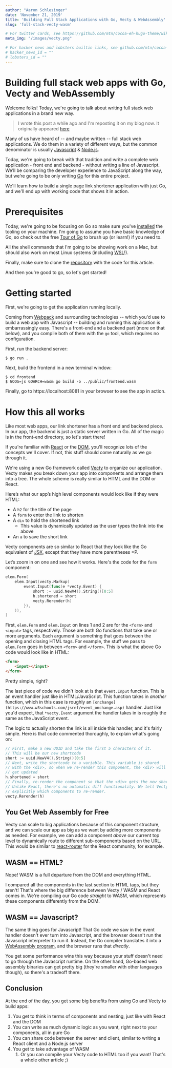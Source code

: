 ```yaml
---
author: "Aaron Schlesinger"
date: 'November 21, 2019'
title: 'Building Full Stack Applications with Go, Vecty & WebAssembly'
slug: 'full-stack-vecty-wasm'

# For twitter cards, see https://github.com/mtn/cocoa-eh-hugo-theme/wiki/Twitter-cards
meta_img: "/images/vecty.png"

# For hacker news and lobsters builtin links, see github.com/mtn/cocoa-eh-hugo-theme/wiki/Social-Links
# hacker_news_id = ""
# lobsters_id = ""
---
```



# Building full stack web apps with Go, Vecty and WebAssembly

Welcome folks! Today, we're going to talk about writing full stack web applications in a brand new way.

>I wrote this post a while ago and I'm reposting it on my blog now. It originally appeared [here](https://blog.logrocket.com/building-full-stack-web-apps-with-go-vecty-and-webassembly/)

Many of us have heard of -- and maybe written -- full stack web applications. We do them in a variety of different ways, but the common denominator is usually [Javascript](https://developer.mozilla.org/en-US/docs/Web/javascript) & [Node.js](https://nodejs.org/en/).

Today, we're going to break with that tradition and write a complete web application - front end and backend - without writing a line of Javascript. We’ll be comparing the developer experience to JavaScript along the way, but we’re going to be only writing [Go](https://golang.org) for this entire project.

We'll learn how to build a single page link shortener application with just Go, and we'll end up with working code that shows it in action.

# Prerequisites

Today, we're going to be focusing on Go so make sure you've [installed](https://golang.org/dl/) the tooling on your machine. I'm going to assume you have basic knowledge of Go, so check out the free [Tour of Go](https://tour.golang.org) to brush up (or learn!) if you need to.

All the shell commands that I'm going to be showing work on a Mac, but should also work on most Linux systems (including [WSL](https://docs.microsoft.com/en-us/windows/wsl/about)!).

Finally, make sure to clone the [repository](https://github.com/arschles/vectyshortener) with the code for this article.

And then you're good to go, so let's get started!

# Getting started 

First, we're going to get the application running locally.

Coming from [Webpack](https://webpack.js.org/) and surrounding technologies -- which you'd use to build a web app with Javascript -- building and running this application is embarrassingly easy. There's a front-end and a backend part (more on that below), and you compile both of them with the `go` tool, which requires no configuration.

First, run the backend server:

```console
$ go run .
```

Next, build the frontend in a new terminal window:

```console
$ cd frontend
$ GOOS=js GOARCH=wasm go build -o ../public/frontend.wasm
```

Finally, go to https://localhost:8081 in your browser to see the app in action.

# How this all works

Like most web apps, our link shortener has a front end and backend piece. In our app, the backend is just a static server written in Go. All of the magic is in the front-end directory, so let's start there!

If you're familiar with [React](https://reactjs.org) or the [DOM](https://www.w3.org/TR/WD-DOM/introduction.html), you'll recognize lots of the concepts we'll cover. If not, this stuff should come naturally as we go through it.

We're using a new Go framework called [Vecty](https://github.com/gopherjs/vecty) to organize our application. Vecty makes you break down your app into components and arrange them into a tree. The whole scheme is really similar to HTML and the DOM or React.

Here’s what our app’s high level components would look like if they were HTML:

- A `h2` for the title of the page
- A `form` to enter the link to shorten
- A `div` to hold the shortened link
    - This value is dynamically updated as the user types the link into the above
- An `a` to save the short link

Vecty components are so similar to React that they look like the Go equivalent of [JSX](https://reactjs.org/docs/introducing-jsx.html), except that they have more parentheses =P.

Let’s zoom in on one and see how it works. Here's the code for the `form` component:

```go
elem.Form(
    elem.Input(vecty.Markup(
        event.Input(func(e *vecty.Event) {
            short := uuid.NewV4().String()[0:5]
            h.shortened = short
            vecty.Rerender(h)
        }),
    )),
)
```

First, `elem.Form` and `elem.Input` on lines 1 and 2 are for the `<form>` and `<input>` tags, respectively. Those are both Go functions that take one or more arguments. Each argument is something that goes between the opening and closing HTML tags. For example, the stuff we pass to `elem.Form` goes in between `<form>` and `</form>`. This is what the above Go code would look like in HTML:


```html
<form>
    <input></input>
</form>
```

Pretty simple, right?

The last piece of code we didn't look at is that `event.Input` function. This is an event handler just like in HTML/JavaScript. This function takes in *another* function, which in this case is roughly an `[onchange](https://www.w3schools.com/jsref/event_onchange.asp)` handler. Just like you'd expect, that `*vecty.Event` argument the handler takes in is roughly the same as the JavaScript event.

The logic to actually shorten the link is all inside this handler, and it's fairly simple. Here is that code commented thoroughly, to explain what's going on:

```go
// First, make a new UUID and take the first 5 characters of it.
// This will be our new shortcode
short := uuid.NewV4().String()[0:5]
// Next, write the shortcode to a variable. This variable is shared
// with the <div>, so when we re-render this component, the <div> will
// get updated
h.shortened = short
// Finally, re-render the component so that the <div> gets the new shortcode.
// Unlike React, there's no automatic diff functionality. We tell Vecty
// explicitly which components to re-render.
vecty.Rerender(h)
```

## You Get Web Assembly for Free 

Vecty can scale to big applications because of this component structure, and we can scale our app as big as we want by adding more components as needed. For example, we can add a component *above* our current top level to dynamically route to different sub-components based on the URL. This would be similar to [react-router](https://github.com/ReactTraining/react-router) for the React community, for example.

## WASM == HTML?

Nope! WASM is a full departure from the DOM and everything HTML.

I compared all the components in the last section to HTML tags, but they aren't! That's where the big difference between Vecty / WASM and React comes in. We're compiling our Go code *straight* to WASM, which represents these components differently from the DOM.

## WASM == Javascript?

The same thing goes for Javascript! That Go code we saw in the event handler doesn't ever turn into Javascript, and the browser doesn't run the Javascript interpreter to run it. Instead, the Go compiler translates it into a [WebAssembly program](https://en.wikipedia.org/wiki/WebAssembly#Wasm_program), and the browser runs that _directly_.

You get some performance wins this way because your stuff doesn't need to go through the Javascript runtime. On the other hand, Go-based web assembly binaries can get pretty big (they're smaller with other langauges though), so there's a tradeoff there.

## Conclusion 

At the end of the day, you get some big benefits from using Go and Vecty to build apps:


1. You get to think in terms of components and nesting, just like with React and the DOM
2. You can write as much dynamic logic as you want, right next to your components, all in pure Go
3. You can share code between the server and client, similar to writing a React client and a Node.js server
4. You get to take advantage of WASM
    1. Or you can compile your Vecty code to HTML too if you want! That's a whole other article ;)
